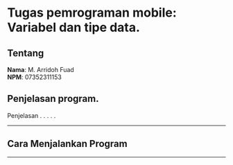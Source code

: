 # Tugas pemrograman mobile: Variabel dan tipe data.

## Tentang 

**Nama**: M. Arridoh Fuad  
**NPM**: 07352311153

## Penjelasan program.
Penjelasan . . . . .

---

## Cara Menjalankan Program

---
